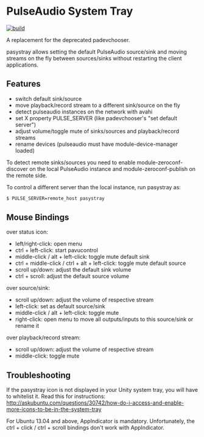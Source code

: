 PulseAudio System Tray
======================
[![build](https://github.com/christophgysin/pasystray/actions/workflows/build.yml/badge.svg)](https://github.com/christophgysin/pasystray/actions/workflows/build.yml)

A replacement for the deprecated padevchooser.

pasystray allows setting the default PulseAudio source/sink and moving
streams on the fly between sources/sinks without restarting the client
applications.

Features
--------

* switch default sink/source
* move playback/record stream to a different sink/source on the fly
* detect pulseaudio instances on the network with avahi
* set X property PULSE_SERVER (like padevchooser's "set default server")
* adjust volume/toggle mute of sinks/sources and playback/record streams
* rename devices (pulseaudio must have module-device-manager loaded)

To detect remote sinks/sources you need to enable module-zeroconf-discover on
the local PulseAudio instance and module-zeroconf-publish on the remote side.

To control a different server than the local instance, run pasystray as:
```bash
$ PULSE_SERVER=remote_host pasystray
```

Mouse Bindings
--------------

over status icon:
* left/right-click: open menu
* ctrl + left-click: start pavucontrol
* middle-click / alt + left-click: toggle mute default sink
* ctrl + middle-click / ctrl + alt + left-click: toggle mute default source
* scroll up/down: adjust the default sink volume
* ctrl + scroll: adjust the default source volume

over source/sink:
* scroll up/down: adjust the volume of respective stream
* left-click: set as default source/sink
* middle-click / alt + left-click: toggle mute
* right-click: open menu to move all outputs/inputs to this source/sink or rename it

over playback/record stream:
* scroll up/down: adjust the volume of respective stream
* middle-click: toggle mute

Troubleshooting
---------------

If the pasystray icon is not displayed in your Unity system tray, you will have
to whitelist it. Read this for instructions:
http://askubuntu.com/questions/30742/how-do-i-access-and-enable-more-icons-to-be-in-the-system-tray

For Ubuntu 13.04 and above, AppIndicator is mandatory. Unfortunately, the
ctrl + click / ctrl + scroll bindings don't work with AppIndicator.
